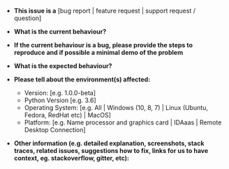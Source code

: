 * **This issue is a** [bug report | feature request | support request / question]


* **What is the current behaviour?**



* **If the current behaviour is a bug, please provide the steps to reproduce and if possible a minimal demo of the problem** 



* **What is the expected behaviour?**



* **Please tell about the environment(s) affected:**
  
  - Version: [e.g. 1.0.0-beta]
  - Python Version [e.g. 3.6]
  - Operating System: [e.g. All | Windows (10, 8, 7) | Linux (Ubuntu, Fedora, RedHat etc) | MacOS]
  - Platform: [e.g. Name processor and graphics card | IDAaas | Remote Desktop Connection]

  
* **Other information (e.g. detailed explanation, screenshots, stack traces, related issues, suggestions how to fix, links for us to have context, eg. stackoverflow, gitter, etc):**
